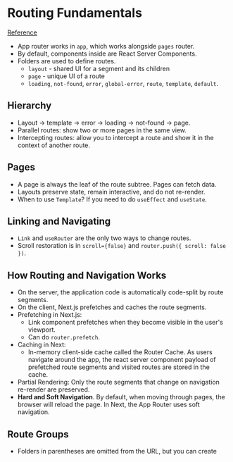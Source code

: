 # Routing Fundamentals
[Reference](https://nextjs.org/docs/app/building-your-application/routing)

- App router works in `app`, which works alongside `pages` router.
- By default, components inside are React Server Components.
- Folders are used to define routes.
  - `layout` - shared UI for a segment and its children
  - `page` - unique UI of a route
  - `loading`, `not-found`, `error`, `global-error`, `route`, `template`, `default`.

## Hierarchy

- Layout -> template -> error -> loading -> not-found -> page.
- Parallel routes: show two or more pages in the same view.
- Intercepting routes: allow you to intercept a route and show it in the context of another route.

## Pages

- A page is always the leaf of the route subtree. Pages can fetch data.
- Layouts preserve state, remain interactive, and do not re-render.
- When to use `Template`? If you need to do `useEffect` and `useState`.

## Linking and Navigating

- `Link` and `useRouter` are the only two ways to change routes.
- Scroll restoration is in `scroll={false}` and `router.push({ scroll: false })`.

## How Routing and Navigation Works

- On the server, the application code is automatically code-split by route segments.
- On the client, Next.js prefetches and caches the route segments.
- Prefetching in Next.js:
  - Link component prefetches when they become visible in the user's viewport.
  - Can do `router.prefetch`.
- Caching in Next:
  - In-memory client-side cache called the Router Cache. As users navigate around the app, the react server component payload of prefetched route segments and visited routes are stored in the cache.
- Partial Rendering: Only the route segments that change on navigation re-render are preserved.
- **Hard and Soft Navigation**. By default, when moving through pages, the browser will reload the page. In Next, the App Router uses soft navigation.

## Route Groups

- Folders in parentheses are omitted from the URL, but you can create
